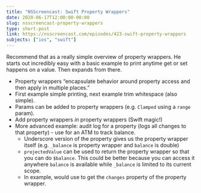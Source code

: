 ```yaml
---
title: "NSScreencast: Swift Property Wrappers"
date: 2020-06-17T12:00:00-00:00
slug: nsscreencast-property-wrappers
type: short-post
link: https://nsscreencast.com/episodes/423-swift-property-wrappers
subjects: ["ios", "swift"]
---
```


Recommend that as a really simple overview of property wrappers. He starts out incredibly easy with a basic example to print anytime get or set happens on a value. Then expands from there.

* Property wrappers “encapsulate behavior around property access and then apply in multiple places.”
* First example simple printing, next example trim whitespace (also simple).
* Params can be added to property wrappers (e.g. `Clamped` using a `range` param).
* Add property wrappers _in_ property wrappers (Swift magic!)
* More advanced example: audit log for a property (logs all changes to that property) - use for an ATM to track balance.
    * Underscore version of the property gives us the property wrapper itself (e.g. `_balance` is property wrapper and `balance` is double)
    * `projectedValue` can be used to return the property wrapper so that you can do `$balance`. This could be better because you can access it anywhere `balance` is available while `_balance` is limited to its current scope. 
    * In example, would use to get the `changes` property of the property wrapper.